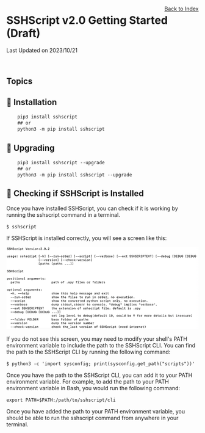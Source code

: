 # SSHScript v2.0 Getting Started (Draft)

Last Updated on 2023/10/21

<div style="text-align:right;position:relative;top:-140px"><a href="./index">Back to Index</a></div>

## Topics

## 🔵 Installation
```
    pip3 install sshscript
    ## or
    python3 -m pip install sshscript
```

## 🔵 Upgrading
```
    pip3 install sshscript --upgrade
    ## or
    python3 -m pip install sshscript --upgrade
```
    
## 🔵 <a name="check-installation"></a> Checking if SSHScript is Installed

Once you have installed SSHScript, you can check if it is working by running the sshscript command in a terminal.

```
$ sshscript
```

If SSHScript is installed correctly, you will see a screen like this:

![image](sshscriptcli.png)

If you do not see this screen, you may need to modify your shell's PATH environment variable to include the path to the SSHScript CLI. You can find the path to the SSHScript CLI by running the following command:

```
$ python3 -c 'import sysconfig; print(sysconfig.get_path("scripts"))'
```
Once you have the path to the SSHScript CLI, you can add it to your PATH environment variable. For example, to add the path to your PATH environment variable in Bash, you would run the following command:

```
export PATH=$PATH:/path/to/sshscript/cli
```

Once you have added the path to your PATH environment variable, you should be able to run the sshscript command from anywhere in your terminal.
